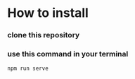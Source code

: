 # How to install

### clone this repository
### use this command in your terminal
```
npm run serve
```
